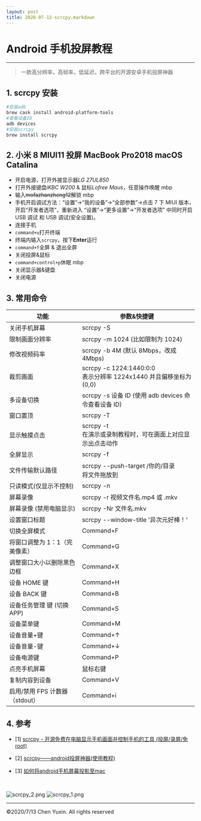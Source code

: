 ```yaml
---
layout: post
title: 2020-07-13-scrcpy.markdown
---
```

# Android 手机投屏教程
***

> 一款高分辨率，高帧率，低延迟，跨平台的开源安卓手机投屏神器

## 1. scrcpy 安装

```zsh
#安装adb
brew cask install android-platform-tools
#查看设备ID
adb devices
#安装scrcpy
brew install scrcpy
```

## 2. 小米 8 MIUI11 投屏 MacBook Pro2018 macOS Catalina

- 开启电源，打开外接显示器*LG 27UL850*
- 打开外接键盘*iKBC W200* & 鼠标*Lofree Maus*，任意操作唤醒 mbp
- 输入~~mofazhanzheng12~~解锁 mbp
- 手机开启调试方法：“设置”->“我的设备”->“全部参数”->点击 7 下 MIUI 版本，开启“开发者选项”，重新进入 “设置”->“更多设置”->“开发者选项” 中同时开启 USB 调试 和 USB 调试(安全设置)。
- 连接手机
- `command+u`打开终端
- 终端内输入`scrcpy`，按下**Enter**运行
- `command+f`全屏 & 退出全屏
- 关闭投屏&鼠标
- `command+control+p`休眠 mbp
- 关闭显示器&键盘
- 关闭电源

## 3. 常用命令

| 功能                           | 参数&快捷键                                                           |
| ------------------------------ | --------------------------------------------------------------------- |
| 关闭手机屏幕                   | scrcpy -S                                                             |
| 限制画面分辨率                 | scrcpy -m 1024 (比如限制为 1024)                                      |
| 修改视频码率                   | scrcpy -b 4M (默认 8Mbps，改成 4Mbps)                                 |
| 裁剪画面                       | scrcpy -c 1224:1440:0:0<br/>表示分辨率 1224x1440 并且偏移坐标为 (0,0) |
| 多设备切换                     | scrcpy -s 设备 ID (使用 adb devices 命令查看设备 ID)                  |
| 窗口置顶                       | scrcpy -T                                                             |
| 显示触摸点击                   | scrcpy -t<br/>在演示或录制教程时，可在画面上对应显示出点击动作        |
| 全屏显示                       | scrcpy -f                                                             |
| 文件传输默认路径               | scrcpy --push-target /你的/目录<br/>将文件拖放到                      | scrcpy 可以传输文件，此命令指定默认保存目录 |
| 只读模式(仅显示不控制)         | scrcpy -n                                                             |
| 屏幕录像                       | scrcpy -r 视频文件名.mp4 或 .mkv                                      |
| 屏幕录像 (禁用电脑显示)        | scrcpy -Nr 文件名.mkv                                                 |
| 设置窗口标题                   | scrcpy --window-title '异次元好棒！'                                  |
| 切换全屏模式                   | Command+F                                                             |
| 将窗口调整为 1：1（完美像素）  | Command+G                                                             |
| 调整窗口大小以删除黑色边框     | Command+X                                                             | 双击黑色背景 |
| 设备 HOME 键                   | Command+H                                                             | 鼠标中键 |
| 设备 BACK 键                   | Command+B                                                             | 鼠标右键 |
| 设备任务管理 键 (切换 APP)     | Command+S                                                             |
| 设备菜单键                     | Command+M                                                             |
| 设备音量+键                    | Command+↑                                                             |
| 设备音量-键                    | Command+↓                                                             |
| 设备电源键                     | Command+P                                                             |
| 点亮手机屏幕                   | 鼠标右键                                                              |
| 复制内容到设备                 | Command+V                                                             |
| 启用/禁用 FPS 计数器（stdout） | Command+i                                                             |

## 4. 参考

<div id="refer-anchor-1"></div>

- [1] [scrcpy - 开源免费在电脑显示手机画面并控制手机的工具 (投屏/录屏/免root)](https://www.iplaysoft.com/scrcpy.html)
<div id="refer-anchor-2"></div>

- [2] [scrcpy——android投屏神器(使用教程)](https://blog.csdn.net/was172/article/details/99705855)
<div id="refer-anchor-3"></div>

- [3] [如何将android手机屏幕投影至mac](https://www.zhihu.com/question/38722634/answer/1169220702)
<br/>

![scrcpy_2.png](https://i.loli.net/2020/07/17/dot9r4wSF3kVvqA.jpg)
![scrcpy_1.png](https://i.loli.net/2020/07/17/sDgNnFITVQYjZxX.jpg)

***
&copy;2020/7/13 Chen Yuxin. All rights reserved
